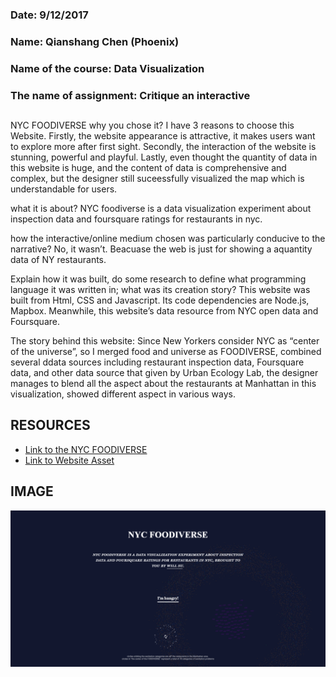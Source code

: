 ### Date: 9/12/2017
### Name: Qianshang Chen (Phoenix)
### Name of the course: Data Visualization
### The name of assignment: Critique an interactive

## 

NYC  FOODIVERSE
why you chose it?
I have 3 reasons to choose this Website. Firstly, the website appearance is attractive, it makes users want to explore more after first sight. Secondly, the interaction of the website is stunning, powerful and playful. Lastly, even thought the quantity of data in this website is huge, and the content of data is comprehensive and complex, but the designer still suceessfully visualized the map which is understandable for users.


what it is about?
NYC foodiverse is a data visualization experiment about inspection data and foursquare ratings for restaurants in nyc.

how the interactive/online medium chosen was particularly conducive to the narrative?
No, it wasn’t. Beacuase the web is just for showing a aquantity data of NY restaurants. 


Explain how it was built, do some research to define what programming language it was written in; what was its creation story?
This website was built from Html, CSS and Javascript. Its code dependencies are Node.js, Mapbox. Meanwhile, this website’s data resource from NYC open data and Foursquare.

The story behind this website: 
Since New Yorkers consider NYC as “center of the universe”, so I merged food and universe as FOODIVERSE, combined several ddata sources including restaurant inspection data, Foursquare data, and other data source that given by Urban Ecology Lab, the designer manages to blend all the aspect about the restaurants at Manhattan in this visualization, showed different aspect in various ways.

## RESOURCES

* [Link to the NYC FOODIVERSE](https://jiahao01121.github.io/Restaurant_data_viz/second_draft_mar_25/index.html)
* [Link to Website Asset](https://github.com/Jiahao01121/Restaurant_data_viz)

## IMAGE

![The Home page](https://github.com/qianshangchen/Phoenixdesign/blob/master/Assets/firstassignment.png)

